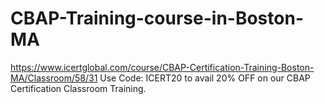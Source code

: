 # CBAP-Training-course-in-Boston-MA
https://www.icertglobal.com/course/CBAP-Certification-Training-Boston-MA/Classroom/58/31     Use Code: ICERT20 to avail 20% OFF on our CBAP Certification Classroom Training.
